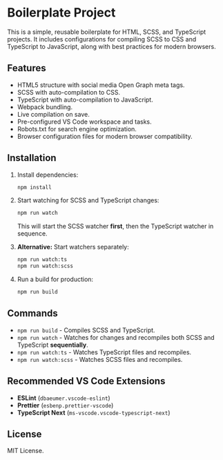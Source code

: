 # Boilerplate Project

This is a simple, reusable boilerplate for HTML, SCSS, and TypeScript projects. It includes configurations for compiling SCSS to CSS and TypeScript to JavaScript, along with best practices for modern browsers.

## Features

- HTML5 structure with social media Open Graph meta tags.
- SCSS with auto-compilation to CSS.
- TypeScript with auto-compilation to JavaScript.
- Webpack bundling.
- Live compilation on save.
- Pre-configured VS Code workspace and tasks.
- Robots.txt for search engine optimization.
- Browser configuration files for modern browser compatibility.

## Installation

1. Install dependencies:

   ```sh
   npm install
   ```

2. Start watching for SCSS and TypeScript changes:

   ```sh
   npm run watch
   ```

   This will start the SCSS watcher **first**, then the TypeScript watcher in sequence.

3. **Alternative:** Start watchers separately:

   ```sh
   npm run watch:ts
   npm run watch:scss
   ```

4. Run a build for production:
   ```sh
   npm run build
   ```

## Commands

- `npm run build` - Compiles SCSS and TypeScript.
- `npm run watch` - Watches for changes and recompiles both SCSS and TypeScript **sequentially**.
- `npm run watch:ts` - Watches TypeScript files and recompiles.
- `npm run watch:scss` - Watches SCSS files and recompiles.

## Recommended VS Code Extensions

- **ESLint** (`dbaeumer.vscode-eslint`)
- **Prettier** (`esbenp.prettier-vscode`)
- **TypeScript Next** (`ms-vscode.vscode-typescript-next`)

## License

MIT License.
